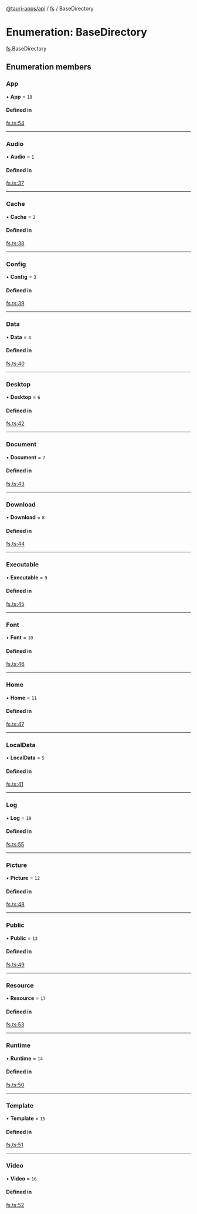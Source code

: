 [@tauri-apps/api](../index.md) / [fs](../modules/fs.md) / BaseDirectory

# Enumeration: BaseDirectory

[fs](../modules/fs.md).BaseDirectory

## Enumeration members

### App

• **App** = `18`

#### Defined in

[fs.ts:54](https://github.com/tauri-apps/tauri/blob/fe0cfea/tooling/api/src/fs.ts#L54)

___

### Audio

• **Audio** = `1`

#### Defined in

[fs.ts:37](https://github.com/tauri-apps/tauri/blob/fe0cfea/tooling/api/src/fs.ts#L37)

___

### Cache

• **Cache** = `2`

#### Defined in

[fs.ts:38](https://github.com/tauri-apps/tauri/blob/fe0cfea/tooling/api/src/fs.ts#L38)

___

### Config

• **Config** = `3`

#### Defined in

[fs.ts:39](https://github.com/tauri-apps/tauri/blob/fe0cfea/tooling/api/src/fs.ts#L39)

___

### Data

• **Data** = `4`

#### Defined in

[fs.ts:40](https://github.com/tauri-apps/tauri/blob/fe0cfea/tooling/api/src/fs.ts#L40)

___

### Desktop

• **Desktop** = `6`

#### Defined in

[fs.ts:42](https://github.com/tauri-apps/tauri/blob/fe0cfea/tooling/api/src/fs.ts#L42)

___

### Document

• **Document** = `7`

#### Defined in

[fs.ts:43](https://github.com/tauri-apps/tauri/blob/fe0cfea/tooling/api/src/fs.ts#L43)

___

### Download

• **Download** = `8`

#### Defined in

[fs.ts:44](https://github.com/tauri-apps/tauri/blob/fe0cfea/tooling/api/src/fs.ts#L44)

___

### Executable

• **Executable** = `9`

#### Defined in

[fs.ts:45](https://github.com/tauri-apps/tauri/blob/fe0cfea/tooling/api/src/fs.ts#L45)

___

### Font

• **Font** = `10`

#### Defined in

[fs.ts:46](https://github.com/tauri-apps/tauri/blob/fe0cfea/tooling/api/src/fs.ts#L46)

___

### Home

• **Home** = `11`

#### Defined in

[fs.ts:47](https://github.com/tauri-apps/tauri/blob/fe0cfea/tooling/api/src/fs.ts#L47)

___

### LocalData

• **LocalData** = `5`

#### Defined in

[fs.ts:41](https://github.com/tauri-apps/tauri/blob/fe0cfea/tooling/api/src/fs.ts#L41)

___

### Log

• **Log** = `19`

#### Defined in

[fs.ts:55](https://github.com/tauri-apps/tauri/blob/fe0cfea/tooling/api/src/fs.ts#L55)

___

### Picture

• **Picture** = `12`

#### Defined in

[fs.ts:48](https://github.com/tauri-apps/tauri/blob/fe0cfea/tooling/api/src/fs.ts#L48)

___

### Public

• **Public** = `13`

#### Defined in

[fs.ts:49](https://github.com/tauri-apps/tauri/blob/fe0cfea/tooling/api/src/fs.ts#L49)

___

### Resource

• **Resource** = `17`

#### Defined in

[fs.ts:53](https://github.com/tauri-apps/tauri/blob/fe0cfea/tooling/api/src/fs.ts#L53)

___

### Runtime

• **Runtime** = `14`

#### Defined in

[fs.ts:50](https://github.com/tauri-apps/tauri/blob/fe0cfea/tooling/api/src/fs.ts#L50)

___

### Template

• **Template** = `15`

#### Defined in

[fs.ts:51](https://github.com/tauri-apps/tauri/blob/fe0cfea/tooling/api/src/fs.ts#L51)

___

### Video

• **Video** = `16`

#### Defined in

[fs.ts:52](https://github.com/tauri-apps/tauri/blob/fe0cfea/tooling/api/src/fs.ts#L52)
